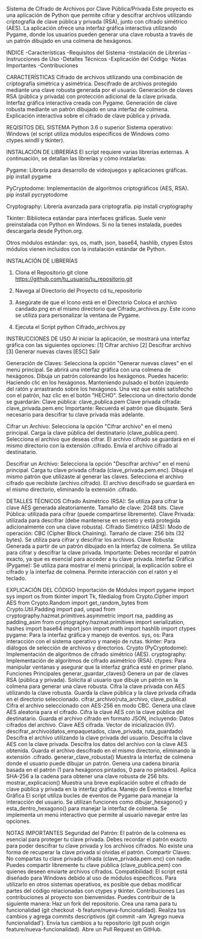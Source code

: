 Sistema de Cifrado de Archivos por Clave Pública/Privada
Este proyecto es una aplicación de Python que permite cifrar y descifrar archivos utilizando criptografía de clave pública y privada (RSA), junto con cifrado simétrico (AES). La aplicación ofrece una interfaz gráfica interactiva utilizando Pygame, donde los usuarios pueden generar una clave robusta a través de un patrón dibujado en una colmena de hexágonos.

INDICE
-Características
-Requisitos del Sistema
-Instalación de Librerías
-Instrucciones de Uso
-Detalles Técnicos
-Explicación del Código
-Notas Importantes
-Contribuciones

CARACTERÍSTICAS
Cifrado de archivos utilizando una combinación de criptografía simétrica y asimétrica.
Descifrado de archivos protegido mediante una clave robusta generada por el usuario.
Generación de claves RSA (pública y privada) con protección adicional de la clave privada.
Interfaz gráfica interactiva creada con Pygame.
Generación de clave robusta mediante un patrón dibujado en una interfaz de colmena.
Explicación interactiva sobre el cifrado de clave pública y privada.

REQISITOS DEL SISTEMA
Python 3.6 o superior
Sistema operativo: Windows (el script utiliza módulos específicos de Windows como ctypes.windll y tkinter).

INSTALACIÓN DE LIBRERÍAS
El script requiere varias librerías externas. A continuación, se detallan las librerías y cómo instalarlas:

Pygame: Librería para desarrollo de videojuegos y aplicaciones gráficas.
pip install pygame

PyCryptodome: Implementación de algoritmos criptográficos (AES, RSA).
pip install pycryptodome

Cryptography: Librería avanzada para criptografía.
pip install cryptography

Tkinter: Biblioteca estándar para interfaces gráficas. Suele venir preinstalada con Python en Windows.
Si no la tienes instalada, puedes descargarla desde Python.org.

Otros módulos estándar: sys, os, math, json, base64, hashlib, ctypes
Estos módulos vienen incluidos con la instalación estándar de Python.

INSTALACIÓN DE LIBRERÍAS
1. Clona el Repositorio
git clone https://github.com/tu_usuario/tu_repositorio.git

2. Navega al Directorio del Proyecto
cd tu_repositorio

3. Asegúrate de que el Icono está en el Directorio
Coloca el archivo candado.png en el mismo directorio que Cifrado_archivos.py.
Este icono se utiliza para personalizar la ventana de Pygame.

4. Ejecuta el Script
python Cifrado_archivos.py

INSTRUCCIONES DE USO
Al iniciar la aplicación, se mostrará una interfaz gráfica con las siguientes opciones:
[1] Cifrar archivo
[2] Descifrar archivo
[3] Generar nuevas claves
[ESC] Salir

Generación de Claves:
Selecciona la opción "Generar nuevas claves" en el menú principal.
Se abrirá una interfaz gráfica con una colmena de hexágonos.
Dibuja un patrón coloreando los hexágonos. Puedes hacerlo:
Haciendo clic en los hexágonos.
Manteniendo pulsado el botón izquierdo del ratón y arrastrando sobre los hexágonos.
Una vez que estés satisfecho con el patrón, haz clic en el botón "HECHO".
Selecciona un directorio donde se guardarán:
Clave pública: clave_publica.pem
Clave privada cifrada: clave_privada.pem.enc
Importante: Recuerda el patrón que dibujaste. Será necesario para descifrar tu clave privada más adelante.

Cifrar un Archivo:
Selecciona la opción "Cifrar archivo" en el menú principal.
Carga la clave pública del destinatario (clave_publica.pem).
Selecciona el archivo que deseas cifrar.
El archivo cifrado se guardará en el mismo directorio con la extensión .cifrado.
Envía el archivo cifrado al destinatario.

Descifrar un Archivo:
Selecciona la opción "Descifrar archivo" en el menú principal.
Carga tu clave privada cifrada (clave_privada.pem.enc).
Dibuja el mismo patrón que utilizaste al generar las claves.
Selecciona el archivo cifrado que recibiste (archivo.cifrado).
El archivo descifrado se guardará en el mismo directorio, eliminando la extensión .cifrado.

DETALLES TÉCNICOS
Cifrado Asimétrico (RSA):
Se utiliza para cifrar la clave AES generada aleatoriamente.
Tamaño de clave: 2048 bits.
Clave Pública: utilizada para cifrar (puede compartirse libremente).
Clave Privada: utilizada para descifrar (debe mantenerse en secreto y está protegida adicionalmente con una clave robusta).
Cifrado Simétrico (AES):
Modo de operación: CBC (Cipher Block Chaining).
Tamaño de clave: 256 bits (32 bytes).
Se utiliza para cifrar y descifrar los archivos.
Clave Robusta:
Generada a partir de un patrón dibujado en la interfaz de colmena.
Se utiliza para cifrar y descifrar la clave privada.
Importante: Debes recordar el patrón exacto, ya que es esencial para acceder a tu clave privada.
Interfaz Gráfica (Pygame):
Se utiliza para mostrar el menú principal, la explicación sobre el cifrado y la interfaz de colmena.
Permite interacción con el ratón y el teclado.

EXPLICACIÓN DEL CÓDIGO
Importación de Módulos
import pygame
import sys
import os
from tkinter import Tk, filedialog
from Crypto.Cipher import AES
from Crypto.Random import get_random_bytes
from Crypto.Util.Padding import pad, unpad
from cryptography.hazmat.primitives.asymmetric import rsa, padding as padding_asim
from cryptography.hazmat.primitives import serialization, hashes
import base64
import json
import math
import hashlib
import ctypes
pygame: Para la interfaz gráfica y manejo de eventos.
sys, os: Para interacción con el sistema operativo y manejo de rutas.
tkinter: Para diálogos de selección de archivos y directorios.
Crypto (PyCryptodome): Implementación de algoritmos de cifrado simétrico (AES).
cryptography: Implementación de algoritmos de cifrado asimétrico (RSA).
ctypes: Para manipular ventanas y asegurar que la interfaz gráfica esté en primer plano.
Funciones Principales
generar_guardar_claves()
Genera un par de claves RSA (pública y privada).
Solicita al usuario que dibuje un patrón en la colmena para generar una clave robusta.
Cifra la clave privada con AES utilizando la clave robusta.
Guarda la clave pública y la clave privada cifrada en el directorio seleccionado.
cifrar_archivo(ruta_archivo, clave_publica)
Cifra el archivo seleccionado con AES-256 en modo CBC.
Genera una clave AES aleatoria para el cifrado.
Cifra la clave AES con la clave pública del destinatario.
Guarda el archivo cifrado en formato JSON, incluyendo:
Datos cifrados del archivo.
Clave AES cifrada.
Vector de inicialización (IV).
descifrar_archivo(datos_empaquetados, clave_privada, ruta_guardado)
Descifra el archivo utilizando la clave privada del usuario.
Descifra la clave AES con la clave privada.
Descifra los datos del archivo con la clave AES obtenida.
Guarda el archivo descifrado en el mismo directorio, eliminando la extensión .cifrado.
generar_clave_robusta()
Muestra la interfaz de colmena donde el usuario puede dibujar un patrón.
Genera una cadena binaria basada en el patrón (1 para hexágonos pintados, 0 para no pintados).
Aplica SHA-256 a la cadena para obtener una clave robusta de 256 bits.
mostrar_explicacion()
Muestra una breve explicación sobre el cifrado de clave pública y privada en la interfaz gráfica.
Manejo de Eventos e Interfaz Gráfica
El script utiliza bucles de eventos de Pygame para manejar la interacción del usuario.
Se utilizan funciones como dibujar_hexagono() y esta_dentro_hexagono() para manejar la interfaz de colmena.
Se implementa un menú interactivo que permite al usuario navegar entre las opciones.

NOTAS IMPORTANTES
Seguridad del Patrón:
El patrón de la colmena es esencial para proteger tu clave privada.
Debes recordar el patrón exacto para poder descifrar tu clave privada y los archivos cifrados.
No existe una forma de recuperar la clave privada si olvidas el patrón.
Compartir Claves:
No compartas tu clave privada cifrada (clave_privada.pem.enc) con nadie.
Puedes compartir libremente tu clave pública (clave_publica.pem) con quienes deseen enviarte archivos cifrados.
Compatibilidad:
El script está diseñado para Windows debido al uso de módulos específicos.
Para utilizarlo en otros sistemas operativos, es posible que debas modificar partes del código relacionadas con ctypes y tkinter.
Contribuciones
Las contribuciones al proyecto son bienvenidas. Puedes contribuir de la siguiente manera:
Haz un fork del repositorio.
Crea una rama para tu funcionalidad (git checkout -b feature/nueva-funcionalidad).
Realiza tus cambios y agrega commits descriptivos (git commit -am 'Agrego nueva funcionalidad').
Envía tus cambios a tu repositorio (git push origin feature/nueva-funcionalidad).
Abre un Pull Request en GitHub.

